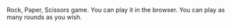 Rock, Paper, Scissors game. You can play it in the browser.
You can play as many rounds as you wish.
